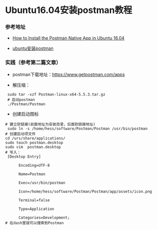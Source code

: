 # Ubuntu16.04安装postman教程

### 参考地址

* [How to Install the Postman Native App in Ubuntu 16.04](https://blog.bluematador.com/posts/postman-how-to-install-on-ubuntu-1604/?utm_source=hootsuite&utm_medium=twitter&utm_campaign=)

* [ ubuntu安装postman](https://blog.csdn.net/qianmosolo/article/details/79353632)

### 实践（参考第二篇文章）

* postman下载地址：https://www.getpostman.com/apps

* 解压缩：

```
 sudo tar -xzf Postman-linux-x64-5.5.3.tar.gz
 # 启动postman
 ./Postman/Postman
```

* 创建启动图标

```
# 建立软链接(前面地址为安装目录，后面软链接地址)
 sudo ln -s /home/hess/software/Postman/Postman /usr/bin/postman
# 创建启动项文件
cd /urs/share/applications/
sudo touch postman.desktop
sudo vim  postman.desktop
# 写入：
 [Desktop Entry]

      Encoding=UTF-8

      Name=Postman

      Exec=/usr/bin/postman

      Icon=/home/hess/software/Postman/Postman/app/assets/icon.png

      Terminal=false

      Type=Application

      Categories=Development;
# 在dash里就可以搜索到Postman
```